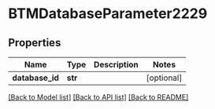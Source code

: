 # BTMDatabaseParameter2229

## Properties
Name | Type | Description | Notes
------------ | ------------- | ------------- | -------------
**database_id** | **str** |  | [optional] 

[[Back to Model list]](../README.md#documentation-for-models) [[Back to API list]](../README.md#documentation-for-api-endpoints) [[Back to README]](../README.md)


